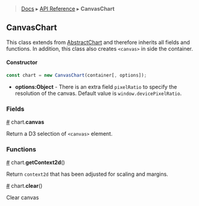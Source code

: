  > [Docs](../../README.md) ▸ [API Reference](index.md) ▸ **CanvasChart**

## CanvasChart

This class extends from [AbstractChart](AbstractChart.md) and therefore inherits all fields and functions. In addition, this class also creates ```<canvas>``` in side the container.

#### Constructor

```javascript
const chart = new CanvasChart(container[, options]);
```

* **options:Object** - There is an extra field `pixelRatio` to specify the resolution of the canvas. Default value is `window.devicePixelRatio`.

### Fields

<a name="canvas" href="CanvasChart.md#canvas">#</a> chart.**canvas**

Return a D3 selection of ```<canvas>``` element.

### Functions

<a name="getContext2d" href="CanvasChart.md#getContext2d">#</a> chart.**getContext2d**()

Return `context2d` that has been adjusted for scaling and margins.

<a name="clear" href="CanvasChart.md#clear">#</a> chart.**clear**()

Clear canvas
